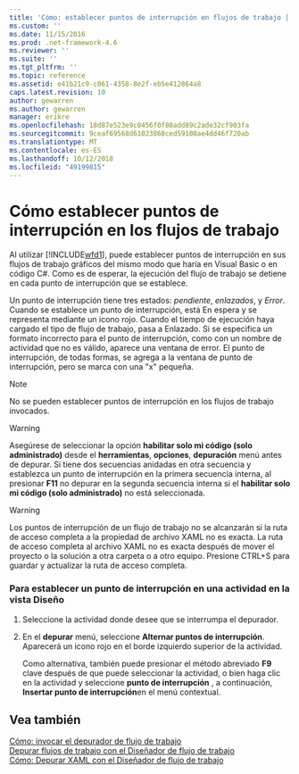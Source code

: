 ```yaml
---
title: 'Cómo: establecer puntos de interrupción en flujos de trabajo | Microsoft Docs'
ms.custom: ''
ms.date: 11/15/2016
ms.prod: .net-framework-4.6
ms.reviewer: ''
ms.suite: ''
ms.tgt_pltfrm: ''
ms.topic: reference
ms.assetid: e41b21c9-c061-4358-8e2f-eb5e412864a8
caps.latest.revision: 10
author: gewarren
ms.author: gewarren
manager: erikre
ms.openlocfilehash: 18d87e523e9c0456f0f80add89c2ade32cf903fa
ms.sourcegitcommit: 9ceaf69568d61023868ced59108ae4dd46f720ab
ms.translationtype: MT
ms.contentlocale: es-ES
ms.lasthandoff: 10/12/2018
ms.locfileid: "49199815"
---
```

# <a name="how-to-set-breakpoints-in-workflows"></a>Cómo establecer puntos de interrupción en los flujos de trabajo
Al utilizar [!INCLUDE[wfd1](../includes/wfd1-md.md)], puede establecer puntos de interrupción en sus flujos de trabajo gráficos del mismo modo que haría en Visual Basic o en código C#. Como es de esperar, la ejecución del flujo de trabajo se detiene en cada punto de interrupción que se establece.  
  
 Un punto de interrupción tiene tres estados: *pendiente*, *enlazados*, y *Error*. Cuando se establece un punto de interrupción, está En espera y se representa mediante un icono rojo. Cuando el tiempo de ejecución haya cargado el tipo de flujo de trabajo, pasa a Enlazado. Si se especifica un formato incorrecto para el punto de interrupción, como con un nombre de actividad que no es válido, aparece una ventana de error. El punto de interrupción, de todas formas, se agrega a la ventana de punto de interrupción, pero se marca con una "x" pequeña.  
  
> [!NOTE]
>  No se pueden establecer puntos de interrupción en los flujos de trabajo invocados.  
  
> [!WARNING]
>  Asegúrese de seleccionar la opción **habilitar solo mi código (solo administrado)** desde el **herramientas**, **opciones**, **depuración** menú antes de depurar. Si tiene dos secuencias anidadas en otra secuencia y establezca un punto de interrupción en la primera secuencia interna, al presionar **F11** no depurar en la segunda secuencia interna si el **habilitar solo mi código (solo administrado)** no está seleccionada.  
  
> [!WARNING]
>  Los puntos de interrupción de un flujo de trabajo no se alcanzarán si la ruta de acceso completa a la propiedad de archivo XAML no es exacta. La ruta de acceso completa al archivo XAML no es exacta después de mover el proyecto o la solución a otra carpeta o a otro equipo. Presione CTRL+S para guardar y actualizar la ruta de acceso completa.  
  
### <a name="to-set-a-breakpoint-on-an-activity-in-the-design-view"></a>Para establecer un punto de interrupción en una actividad en la vista Diseño  
  
1.  Seleccione la actividad donde desee que se interrumpa el depurador.  
  
2.  En el **depurar** menú, seleccione **Alternar puntos de interrupción**. Aparecerá un icono rojo en el borde izquierdo superior de la actividad.  
  
     Como alternativa, también puede presionar el método abreviado **F9** clave después de que puede seleccionar la actividad, o bien haga clic en la actividad y seleccione **punto de interrupción** , a continuación, **Insertar punto de interrupción**en el menú contextual.  
  
## <a name="see-also"></a>Vea también  
 [Cómo: invocar el depurador de flujo de trabajo](../workflow-designer/how-to-invoke-the-workflow-debugger.md)   
 [Depurar flujos de trabajo con el Diseñador de flujo de trabajo](../workflow-designer/debugging-workflows-with-the-workflow-designer.md)   
 [Cómo: Depurar XAML con el Diseñador de flujo de trabajo](../workflow-designer/how-to-debug-xaml-with-the-workflow-designer.md)